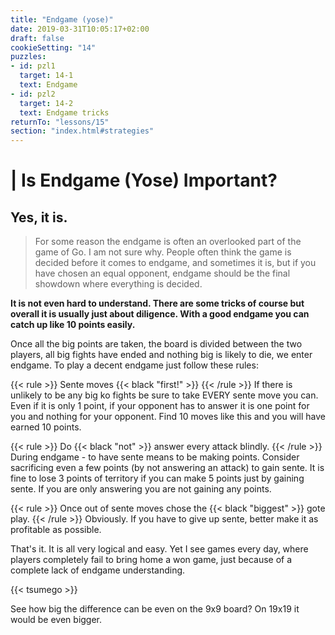 ```yaml
---
title: "Endgame (yose)"
date: 2019-03-31T10:05:17+02:00
draft: false
cookieSetting: "14"
puzzles:
- id: pzl1
  target: 14-1
  text: Endgame
- id: pzl2
  target: 14-2
  text: Endgame tricks
returnTo: "lessons/15"
section: "index.html#strategies"
---
```


# | Is Endgame (Yose) Important?
## Yes, it is.

> For some reason the endgame is often an overlooked part of the game of Go. I am not sure why. People often think the game is decided before it comes to endgame, and sometimes it is, but if you have chosen an equal opponent, endgame should be the final showdown where everything is decided. 

**It is not even hard to understand. There are some tricks of course but overall it is usually just about diligence. With a good endgame you can catch up like 10 points easily.**

Once all the big points are taken, the board is divided between the two players, all big fights have ended and nothing big is likely to die, we enter endgame. To play a decent endgame just follow these rules:

{{< rule >}}
	Sente moves {{< black "first!" >}}
{{< /rule >}}
If there is unlikely to be any big ko fights be sure to take EVERY sente move you can. Even if it is only 1 point, if your opponent has to answer it is one point for you and nothing for your opponent. Find 10 moves like this and you will have earned 10 points.

{{< rule >}}
	Do {{< black "not" >}} answer every attack blindly.
{{< /rule >}}
During endgame - to have sente means to be making points. Consider sacrificing even a few points (by not answering an attack) to gain sente. It is fine to lose 3 points of territory if you can make 5 points just by gaining sente. If you are only answering you are not gaining any points.

{{< rule >}}
	Once out of sente moves chose the {{< black "biggest" >}} gote play.
{{< /rule >}} 
Obviously. If you have to give up sente, better make it as profitable as possible.

That's it. It is all very logical and easy. Yet I see games every day, where players completely fail to bring home a won game, just because of a complete lack of endgame understanding.

{{< tsumego >}}

See how big the difference can be even on the 9x9 board? On 19x19 it would be even bigger.
 

